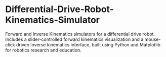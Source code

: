 # Differential-Drive-Robot-Kinematics-Simulator
Forward and Inverse Kinematics simulators for a differential drive robot.  Includes a slider-controlled forward kinematics visualization and a mouse-click driven inverse kinematics interface,  built using Python and Matplotlib for robotics research and education.
